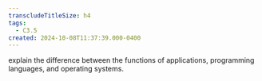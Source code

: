```yaml
---
transcludeTitleSize: h4
tags:
  - C3.5
created: 2024-10-08T11:37:39.000-0400
---
```

explain the difference between the functions of applications, programming languages, and operating systems.